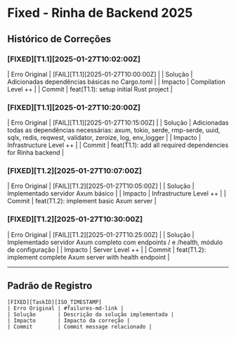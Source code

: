 # Fixed - Rinha de Backend 2025

## Histórico de Correções

### [FIXED][T1.1][2025-01-27T10:02:00Z]
| Erro Original | [FAIL][T1.1][2025-01-27T10:00:00Z] |
| Solução       | Adicionadas dependências básicas no Cargo.toml |
| Impacto       | Compilation Level ++ |
| Commit        | feat(T1.1): setup initial Rust project |

### [FIXED][T1.1][2025-01-27T10:20:00Z]
| Erro Original | [FAIL][T1.1][2025-01-27T10:15:00Z] |
| Solução       | Adicionadas todas as dependências necessárias: axum, tokio, serde, rmp-serde, uuid, sqlx, redis, reqwest, validator, zeroize, log, env_logger |
| Impacto       | Infrastructure Level ++ |
| Commit        | feat(T1.1): add all required dependencies for Rinha backend |

### [FIXED][T1.2][2025-01-27T10:07:00Z]
| Erro Original | [FAIL][T1.2][2025-01-27T10:05:00Z] |
| Solução       | Implementado servidor Axum básico |
| Impacto       | Infrastructure Level ++ |
| Commit        | feat(T1.2): implement basic Axum server |

### [FIXED][T1.2][2025-01-27T10:30:00Z]
| Erro Original | [FAIL][T1.2][2025-01-27T10:25:00Z] |
| Solução       | Implementado servidor Axum completo com endpoints / e /health, módulo de configuração |
| Impacto       | Server Level ++ |
| Commit        | feat(T1.2): implement complete Axum server with health endpoint |

---

## Padrão de Registro
```
[FIXED][TaskID][ISO_TIMESTAMP]
| Erro Original | #failures-md-link |
| Solução       | Descrição da solução implementada |
| Impacto       | Impacto da correção |
| Commit        | Commit message relacionado |
``` 